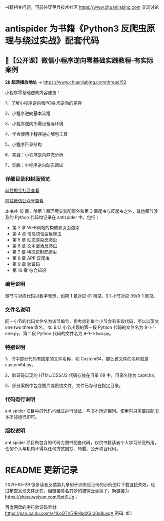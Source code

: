 书籍相关问题，可前往穿甲兵技术社区 https://www.chuanjiabing.com 交流讨论


# antispider 为书籍《Python3 反爬虫原理与绕过实战》配套代码


## 👀【公开课】微信小程序逆向零基础实践教程-有实际案例 

**2k 超清播放地址** -> https://www.chuanjiabing.com/thread/52


小程序零基础逆向内容速览：


1、了解小程序逆向和PC端JS逆向的差异

2、小程序逆向基本流程

3、小程序逆向所需设备与环境

4、学会使用小程序逆向解包工具

5、小程序目录结构

6、实践：小程序逆向静态分析

7、实践：小程序逆向动态调试


### 详细目录和封面预览

[前往掘金社区查看](https://juejin.im/post/5d9edd026fb9a04e031bf4ea)

[前往微信公众号查看](https://mp.weixin.qq.com/s/Fj9fFxuAiSmlcuGUkbjY8A)


本书共 10 章，除第 1 章环境安装配置外和第 3 章爬虫与反爬虫之外，其他章节涉及的 Python 代码均记录在 antispider 中。包括：
* 第 2 章 WEB网站的构成和页面渲染
* 第 4 章 信息校验型反爬虫
* 第 5 章 动态渲染反爬虫
* 第 6 章 文本混淆反爬虫
* 第 7 章 特征识别反爬虫
* 第 8 章 APP 反爬虫
* 第 9 章 验证码
* 第 10 章 综合知识

### 编号说明
章节与对应代码以数字表示，如第 1 章对应 01 目录。9.1 小节对应 09/9-1 目录。

### 文件名说明
同一小节的代码文件名为该节编号，但考虑到每个小节会有多段代码，所以以英文 one two three 命名。
如 9.1.1 小节出现的第一段 Python 代码的文件名为 9-1-1-one.py，第二段 Python 代码的文件名为 9-1-1-two.py。

### 特别说明
1、书中部分代码有固定的文件名称，如 Custom64，那么该文件的名称就是 custom64.py。

2、验证码实现的 HTML/CSS/JS 代码存放在目录 09 中，目录名称为 captcha。

3、部分案例中包含图片或密钥文件，文件已存储在指定目录。

### 代码运行说明
antispider 项目中的代码均经过运行验证，与书本所述相同。使用时只需要搭配书本所述运行即可。

### 版权说明
antispider 项目所包含的代码为图书配套代码，仅供书籍读者个人学习研究所用，任何个人与机构不得以任何方式摘抄、转载、公开项目代码。

# README 更新记录

2020-05-29 很多读者反馈第九章用于训练验证码的示例图片下载链接失效，经过核查发现文件还在，但链接莫名其妙的被微云替换了，新链接为 https://share.weiyun.com/5ptKIUg 。

百度网盘的字符验证码素材: https://pan.baidu.com/s/1LoQTK51RHbdXSrJ0o8uxqA  密码: tl5i

